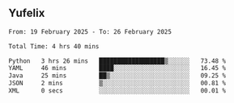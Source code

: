 ## Yufelix

<!--START_SECTION:waka-->

```txt
From: 19 February 2025 - To: 26 February 2025

Total Time: 4 hrs 40 mins

Python   3 hrs 26 mins   ██████████████████▒░░░░░░   73.48 %
YAML     46 mins         ████░░░░░░░░░░░░░░░░░░░░░   16.45 %
Java     25 mins         ██▒░░░░░░░░░░░░░░░░░░░░░░   09.25 %
JSON     2 mins          ▒░░░░░░░░░░░░░░░░░░░░░░░░   00.81 %
XML      0 secs          ░░░░░░░░░░░░░░░░░░░░░░░░░   00.01 %
```

<!--END_SECTION:waka-->

